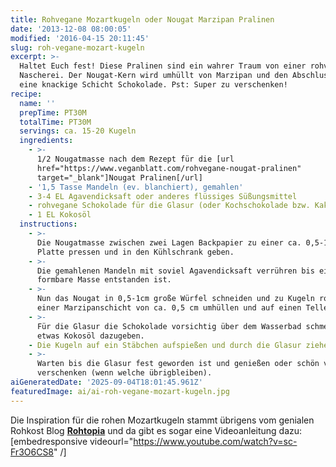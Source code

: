 ```yaml
---
title: Rohvegane Mozartkugeln oder Nougat Marzipan Pralinen
date: '2013-12-08 08:00:05'
modified: '2016-04-15 20:11:45'
slug: roh-vegane-mozart-kugeln
excerpt: >-
  Haltet Euch fest! Diese Pralinen sind ein wahrer Traum von einer rohveganen
  Nascherei. Der Nougat-Kern wird umhüllt von Marzipan und den Abschluss bildet
  eine knackige Schicht Schokolade. Pst: Super zu verschenken!
recipe:
  name: ''
  prepTime: PT30M
  totalTime: PT30M
  servings: ca. 15-20 Kugeln
  ingredients:
    - >-
      1/2 Nougatmasse nach dem Rezept für die [url
      href="https://www.veganblatt.com/rohvegane-nougat-pralinen"
      target="_blank"]Nougat Pralinen[/url]
    - '1,5 Tasse Mandeln (ev. blanchiert), gemahlen'
    - 3-4 EL Agavendicksaft oder anderes flüssiges Süßungsmittel
    - rohvegane Schokolade für die Glasur (oder Kochschokolade bzw. Kakaopulver)
    - 1 EL Kokosöl
  instructions:
    - >-
      Die Nougatmasse zwischen zwei Lagen Backpapier zu einer ca. 0,5-1cm hohen
      Platte pressen und in den Kühlschrank geben.
    - >-
      Die gemahlenen Mandeln mit soviel Agavendicksaft verrühren bis eine feste,
      formbare Masse entstanden ist.
    - >-
      Nun das Nougat in 0,5-1cm große Würfel schneiden und zu Kugeln rollen. Mit
      einer Marzipanschicht von ca. 0,5 cm umhüllen und auf einen Teller setzen.
    - >-
      Für die Glasur die Schokolade vorsichtig über dem Wasserbad schmelzen und
      etwas Kokosöl dazugeben.
    - Die Kugeln auf ein Stäbchen aufspießen und durch die Glasur ziehen.
    - >-
      Warten bis die Glasur fest geworden ist und genießen oder schön verpackt
      verschenken (wenn welche übrigbleiben).
aiGeneratedDate: '2025-09-04T18:01:45.961Z'
featuredImage: ai/ai-roh-vegane-mozart-kugeln.jpg
---
```


Die Inspiration für die rohen Mozartkugeln stammt übrigens vom genialen Rohkost Blog [**Rohtopia**](http://www.rohtopia.com/) und da gibt es sogar eine Videoanleitung dazu: \[embedresponsive videourl="https://www.youtube.com/watch?v=sc-Fr3O6CS8" /\]
